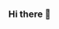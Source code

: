 ### Hi there 👋

<!--
**qmyhd/qmyhd** is a ✨ _special_ ✨ repository because its `README.md` (this file) appears on your GitHub profile.

Here are some ideas to get you started:

- 🔭 I’m currently working on ...
- 🌱 I’m currently learning React
- 👯 I’m looking to collaborate on ...
- 🤔 I’m looking for help with NLP
- 💬 Ask me about ...
- 📫 How to reach me: ...
- 😄 Pronouns: He/Him
- ⚡ Fun fact: ...

![itavc](https://github.com/qmyhd/qmyhd/assets/117937136/f2755117-9794-494f-b93f-57e78724bacb)

-->
